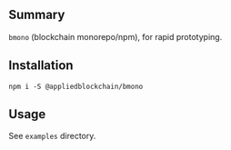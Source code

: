 
## Summary

`bmono` (blockchain monorepo/npm), for rapid prototyping.

## Installation

    npm i -S @appliedblockchain/bmono

## Usage

See `examples` directory.

